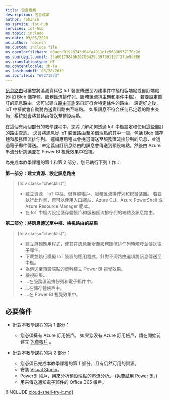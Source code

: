```yaml
---
title: 包含檔案
description: 包含檔案
author: robinsh
ms.service: iot-hub
services: iot-hub
ms.topic: include
ms.date: 03/05/2019
ms.author: robinsh
ms.custom: include file
ms.openlocfilehash: d0accd01926743d64fa4911dfe56806537170c2d
ms.sourcegitcommit: 25a60179840b30706429c397991157f27de9e886
ms.translationtype: HT
ms.contentlocale: zh-TW
ms.lasthandoff: 05/28/2019
ms.locfileid: "66271533"
---
```

[訊息路由](../articles/iot-hub/iot-hub-devguide-messages-d2c.md)可讓您將遙測資料從 IoT 裝置傳送至內建事件中樞相容端點或自訂端點 (例如 Blob 儲存體、服務匯流排佇列、服務匯流排主題和事件中樞)。 若要設定自訂的訊息路由，您可以建立[路由查詢](../articles/iot-hub/iot-hub-devguide-routing-query-syntax.md)來自訂符合特定條件的路由。 設定好之後，IoT 中樞就會自動將內送資料路由至端點。 如果訊息不符合任何已定義的路由查詢，系統就會將其路由傳送至預設端點。

在這個有兩個部分的教學課程中，您將了解如何透過 IoT 中樞設定和使用這些自訂的路由查詢。 您會將訊息從 IoT 裝置路由至多個端點的其中一個，包括 Blob 儲存體和服務匯流排佇列。 邏輯應用程式會挑選傳送至服務匯流排佇列的訊息，並透過電子郵件傳送。 未定義自訂訊息路由的訊息會傳送到預設端點，然後由 Azure 串流分析挑選並在 Power BI 視覺效果中檢視。

為完成本教學課程的第 1 和第 2 部分，您已執行下列工作：

**第一部分：建立資源、設定訊息路由**
> [!div class="checklist"]
> * 建立資源 - IoT 中樞、儲存體帳戶、服務匯流排佇列和模擬裝置。 若要執行此作業，您可以使用入口網站、Azure CLI、Azure PowerShell 或 Azure Resource Manager 範本。
> * 在 IoT 中樞內設定儲存體帳戶和服務匯流排佇列的端點及訊息路由。

**第二部分：將訊息傳送至中樞、檢視路由的結果**
> [!div class="checklist"]
> * 建立邏輯應用程式，使其在訊息新增至服務匯流排佇列時觸發並傳送電子郵件。
> * 下載並執行模擬 IoT 裝置的應用程式，針對不同路由選項將訊息傳送至中樞。
> * 為傳送至預設端點的資料建立 Power BI 視覺效果。
> * 檢視結果...
> * ...在服務匯流排佇列和電子郵件中。
> * ...在儲存體帳戶中。
> * ...在 Power BI 視覺效果中。

## <a name="prerequisites"></a>必要條件

* 針對本教學課程的第 1 部分：
  - 您必須擁有 Azure 訂用帳戶。 如果您沒有 Azure 訂用帳戶，請在開始前建立 [免費帳戶](https://azure.microsoft.com/free/?WT.mc_id=A261C142F) 。

* 針對本教學課程的第 2 部分：
  - 您必須已完成本教學課程的第 1 部分，且有仍然可用的資源。
  - 安裝 [Visual Studio](https://www.visualstudio.com/)。
  - PowerBI 帳戶，用來分析預設端點的串流分析。 ([免費試用 Power BI](https://app.powerbi.com/signupredirect?pbi_source=web)。)
  - 用來傳送通知電子郵件的 Office 365 帳戶。

[!INCLUDE [cloud-shell-try-it.md](cloud-shell-try-it.md)]
